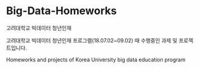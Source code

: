 # Big-Data-Homeworks
고려대학교 빅데이터 청년인재

고려대학교 빅데이터 청년인재 프로그램(18.07.02~09.02) 때 수행중인 과제 및 프로젝트입니다.

Homeworks and projects of Korea University big data education program
